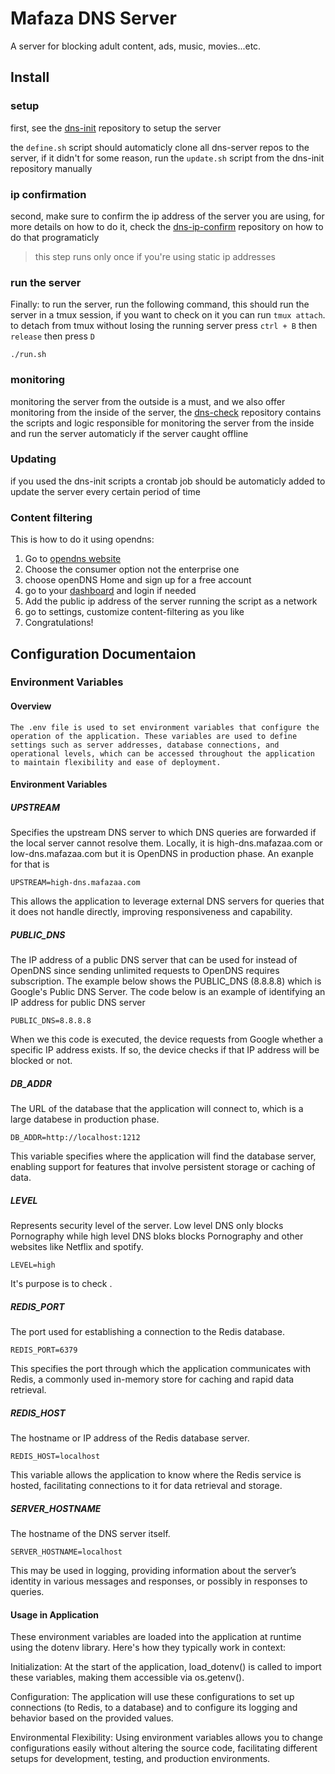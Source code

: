 # Mafaza DNS Server

A server for blocking adult content, ads, music, movies...etc.

## Install

### setup

first, see the [dns-init](https://github.com/mafazaa-org/dns-init) repository to setup the server

the `define.sh` script should automaticly clone all dns-server repos to the server, if it didn't for some reason, run the `update.sh` script from the dns-init repository manually

### ip confirmation

second, make sure to confirm the ip address of the server you are using, for more details on how to do it, check the [dns-ip-confirm](https://github.com/mafazaa-org/dns-ip-confirm) repository on how to do that programaticly

> this step runs only once if you're using static ip addresses

### run the server

Finally: to run the server, run the following command, this should run the server in a tmux session, if you want to check on it you can run `tmux attach`. to detach from tmux without losing the running server press `ctrl + B` then `release` then press `D`

```shell
./run.sh
```

### monitoring

monitoring the server from the outside is a must, and we also offer monitoring from the inside of the server, the [dns-check](https://github.com/mafazaa-org/dns-check) repository contains the scripts and logic responsible for monitoring the server from the inside and run the server automaticly if the server caught offline

### Updating

if you used the dns-init scripts a crontab job should be automaticly added to update the server every certain period of time

### Content filtering

This is how to do it using opendns:

1. Go to [opendns website](https://opendns.com)
1. Choose the consumer option not the enterprise one
1. choose openDNS Home and sign up for a free account
1. go to your [dashboard](https://opendns.com/dashboard) and login if needed
1. Add the public ip address of the server running the script as a network
1. go to settings, customize content-filtering as you like
1. Congratulations!

## Configuration Documentaion

### Environment Variables

#### Overview
    The .env file is used to set environment variables that configure the operation of the application. These variables are used to define settings such as server addresses, database connections, and operational levels, which can be accessed throughout the application to maintain flexibility and ease of deployment.

#### Environment Variables

##### UPSTREAM
Specifies the upstream DNS server to which DNS queries are forwarded if the local server cannot resolve them. Locally, it is high-dns.mafazaa.com or low-dns.mafazaa.com but it is OpenDNS in production phase. An exanple for that is

    UPSTREAM=high-dns.mafazaa.com

This allows the application to leverage external DNS servers for queries that it does not handle directly, improving responsiveness and capability.

##### PUBLIC_DNS
The IP address of a public DNS server that can be used for instead of OpenDNS since sending unlimited requests to OpenDNS requires subscription. The example below shows the PUBLIC_DNS (8.8.8.8) which is Google's Public DNS Server. The code below is an example of identifying an IP address for public DNS server

    PUBLIC_DNS=8.8.8.8

When we this code is executed, the device requests from Google whether a specific IP address exists. If so, the device checks if that IP address will be blocked or not.

##### DB_ADDR
The URL of the database that the application will connect to, which is a large databese in production phase.

    DB_ADDR=http://localhost:1212

This variable specifies where the application will find the database server, enabling support for features that involve persistent storage or caching of data.

##### LEVEL
Represents security level of the server. Low level DNS only blocks Pornography while high level DNS bloks blocks Pornography and other websites like Netflix and spotify.

    LEVEL=high

It's purpose is to check .
            
##### REDIS_PORT
The port used for establishing a connection to the Redis database.

    REDIS_PORT=6379

This specifies the port through which the application communicates with Redis, a commonly used in-memory store for caching and rapid data retrieval.

##### REDIS_HOST
The hostname or IP address of the Redis database server.

    REDIS_HOST=localhost

This variable allows the application to know where the Redis service is hosted, facilitating connections to it for data retrieval and storage.

##### SERVER_HOSTNAME
The hostname of the DNS server itself.

    SERVER_HOSTNAME=localhost

This may be used in logging, providing information about the server’s identity in various messages and responses, or possibly in responses to queries.

#### Usage in Application
These environment variables are loaded into the application at runtime using the dotenv library. Here's how they typically work in context:

Initialization: At the start of the application, load_dotenv() is called to import these variables, making them accessible via os.getenv().

Configuration: The application will use these configurations to set up connections (to Redis, to a database) and to configure its logging and behavior based on the provided values.

Environmental Flexibility: Using environment variables allows you to change configurations easily without altering the source code, facilitating different setups for development, testing, and production environments.
